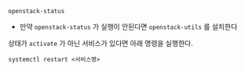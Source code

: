 ```shell
openstack-status
```
- 만약 `openstack-status` 가 실행이 안된다면 `openstack-utils` 를 설치한다

상태가 `activate` 가 아닌 서비스가 있다면 아래 명령을 실행한다.

```shell
systemctl restart <서비스명>
```